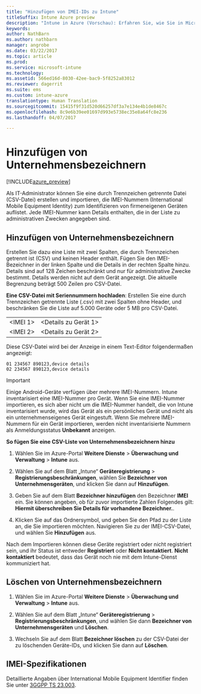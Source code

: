 ```yaml
---
title: "Hinzufügen von IMEI-IDs zu Intune"
titleSuffix: Intune Azure preview
description: "Intune in Azure (Vorschau): Erfahren Sie, wie Sie in Microsoft Intune Unternehmensbezeichner (IMEI-Nummern) hinzufügen. "
keywords: 
author: NathBarn
ms.author: nathbarn
manager: angrobe
ms.date: 03/22/2017
ms.topic: article
ms.prod: 
ms.service: microsoft-intune
ms.technology: 
ms.assetid: 566ed16d-8030-42ee-bac9-5f8252a83012
ms.reviewer: dagerrit
ms.suite: ems
ms.custom: intune-azure
translationtype: Human Translation
ms.sourcegitcommit: 15415f9f31d520d66257df3a7e134e4b1de8467c
ms.openlocfilehash: 8c9e6b39ee01697d993e5738ec35e8a64fc8e236
ms.lasthandoff: 04/07/2017

---
```


# <a name="add-corporate-identifiers"></a>Hinzufügen von Unternehmensbezeichnern

[!INCLUDE[azure_preview](../includes/azure_preview.md)]

Als IT-Administrator können Sie eine durch Trennzeichen getrennte Datei (CSV-Datei) erstellen und importieren, die IMEI-Nummern (International Mobile Equipment Identity) zum Identifizieren von firmeneigenen Geräten auflistet. Jede IMEI-Nummer kann Details enthalten, die in der Liste zu administrativen Zwecken angegeben sind.

<!-- When you upload serial numbers for company-owned iOS devices, they must be paired with a corporate enrollment profile. Devices must then be enrolled using either Apple’s device enrollment program (DEP) or Apple Configurator to have them appear as company-owned. -->

## <a name="add-corporate-identifiers"></a>Hinzufügen von Unternehmensbezeichnern
Erstellen Sie dazu eine Liste mit zwei Spalten, die durch Trennzeichen getrennt ist (CSV) und keinen Header enthält. Fügen Sie den IMEI-Bezeichner in der linken Spalte und die Details in der rechten Spalte hinzu. Details sind auf 128 Zeichen beschränkt und nur für administrative Zwecke bestimmt. Details werden nicht auf dem Gerät angezeigt. Die aktuelle Begrenzung beträgt 500 Zeilen pro CSV-Datei.

**Eine CSV-Datei mit Seriennummern hochladen**: Erstellen Sie eine durch Trennzeichen getrennte Liste (.csv) mit zwei Spalten ohne Header, und beschränken Sie die Liste auf 5.000 Geräte oder 5 MB pro CSV-Datei.

|||
|-|-|
|&lt;IMEI 1&gt;|&lt;Details zu Gerät 1&gt;|
|&lt;IMEI 2&gt;|&lt;Details zu Gerät 2&gt;|

Diese CSV-Datei wird bei der Anzeige in einem Text-Editor folgendermaßen angezeigt:

```
01 234567 890123,device details
02 234567 890123,device details
```


> [!IMPORTANT]
> Einige Android-Geräte verfügen über mehrere IMEI-Nummern. Intune inventarisiert eine IMEI-Nummer pro Gerät. Wenn Sie eine IMEI-Nummer importieren, es sich aber nicht um die IMEI-Nummer handelt, die von Intune inventarisiert wurde, wird das Gerät als ein persönliches Gerät und nicht als ein unternehmenseigenes Gerät eingestuft. Wenn Sie mehrere IMEI-Nummern für ein Gerät importieren, werden nicht inventarisierte Nummern als Anmeldungsstatus **Unbekannt** anzeigen.

**So fügen Sie eine CSV-Liste von Unternehmensbezeichnern hinzu**

1. Wählen Sie im Azure-Portal **Weitere Dienste** > **Überwachung und Verwaltung** > **Intune** aus.

2. Wählen Sie auf dem Blatt „Intune“ **Geräteregistrierung**  >  **Registrierungsbeschränkungen**, wählen Sie **Bezeichner von Unternehmensgeräten**, und klicken Sie dann auf **Hinzufügen**.

3. Geben Sie auf dem Blatt **Bezeichner hinzufügen** den Bezeichner **IMEI** ein. Sie können angeben, ob für zuvor importierte Zahlen Folgendes gilt: **Hiermit überschreiben Sie Details für vorhandene Bezeichner.**.  

4. Klicken Sie auf das Ordnersymbol, und geben Sie den Pfad zu der Liste an, die Sie importieren möchten. Navigieren Sie zu der IMEI-CSV-Datei, und wählen Sie **Hinzufügen** aus.

Nach dem Importieren können diese Geräte registriert oder nicht registriert sein, und ihr Status ist entweder **Registriert** oder **Nicht kontaktiert**. **Nicht kontaktiert** bedeutet, dass das Gerät noch nie mit dem Intune-Dienst kommuniziert hat.

## <a name="delete--corporate-identifiers"></a>Löschen von Unternehmensbezeichnern

1. Wählen Sie im Azure-Portal **Weitere Dienste** > **Überwachung und Verwaltung** > **Intune** aus.

2. Wählen Sie auf dem Blatt „Intune“ **Geräteregistrierung**  >  **Registrierungsbeschränkungen**, und wählen Sie dann **Bezeichner von Unternehmensgeräten** und **Löschen**.

3. Wechseln Sie auf dem Blatt **Bezeichner löschen** zu der CSV-Datei der zu löschenden Geräte-IDs, und klicken Sie dann auf **Löschen**.

## <a name="imei-specifications"></a>IMEI-Spezifikationen
Detaillierte Angaben über International Mobile Equipment Identifier finden Sie unter [3GGPP TS 23.003](https://portal.3gpp.org/desktopmodules/Specifications/SpecificationDetails.aspx?specificationId=729).

